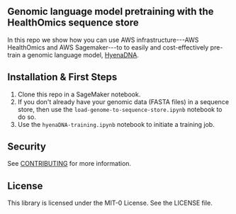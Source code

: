 ## Genomic language model pretraining with the HealthOmics sequence store

In this repo we show how you can use AWS infrastructure---AWS HealthOmics and AWS Sagemaker---to
to easily and cost-effectively pre-train a genomic language model, [HyenaDNA](https://arxiv.org/pdf/2306.15794.pdf).

## Installation & First Steps

1. Clone this repo in a SageMaker notebook.
2. If you don't already have your genomic data (FASTA files) in a sequence store, then use the `load-genome-to-sequence-store.ipynb` notebook to do so.
3. Use the `hyenaDNA-training.ipynb` notebook to initiate a training job.


## Security

See [CONTRIBUTING](CONTRIBUTING.md#security-issue-notifications) for more information.

## License

This library is licensed under the MIT-0 License. See the LICENSE file.

